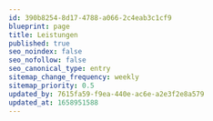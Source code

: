 ```yaml
---
id: 390b8254-8d17-4788-a066-2c4eab3c1cf9
blueprint: page
title: Leistungen
published: true
seo_noindex: false
seo_nofollow: false
seo_canonical_type: entry
sitemap_change_frequency: weekly
sitemap_priority: 0.5
updated_by: 7615fa59-f9ea-440e-ac6e-a2e3f2e8a579
updated_at: 1658951588
---
```

